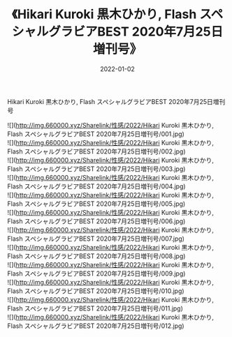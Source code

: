 ﻿---
layout: post
title:  《Hikari Kuroki 黒木ひかり, Flash スペシャルグラビアBEST 2020年7月25日増刊号》
date:   2022-01-02
img: http://img.660000.xyz/Sharelink/性感/2022/Hikari Kuroki 黒木ひかり, Flash スペシャルグラビアBEST 2020年7月25日増刊号/000.jpg
categories: [美女, 清纯, 唯美]
---

Hikari Kuroki 黒木ひかり, Flash スペシャルグラビアBEST 2020年7月25日増刊号

  ![](http://img.660000.xyz/Sharelink/性感/2022/Hikari Kuroki 黒木ひかり, Flash スペシャルグラビアBEST 2020年7月25日増刊号/001.jpg) <br> ![](http://img.660000.xyz/Sharelink/性感/2022/Hikari Kuroki 黒木ひかり, Flash スペシャルグラビアBEST 2020年7月25日増刊号/002.jpg) <br> ![](http://img.660000.xyz/Sharelink/性感/2022/Hikari Kuroki 黒木ひかり, Flash スペシャルグラビアBEST 2020年7月25日増刊号/003.jpg) <br> ![](http://img.660000.xyz/Sharelink/性感/2022/Hikari Kuroki 黒木ひかり, Flash スペシャルグラビアBEST 2020年7月25日増刊号/004.jpg) <br> ![](http://img.660000.xyz/Sharelink/性感/2022/Hikari Kuroki 黒木ひかり, Flash スペシャルグラビアBEST 2020年7月25日増刊号/005.jpg) <br> ![](http://img.660000.xyz/Sharelink/性感/2022/Hikari Kuroki 黒木ひかり, Flash スペシャルグラビアBEST 2020年7月25日増刊号/006.jpg) <br> ![](http://img.660000.xyz/Sharelink/性感/2022/Hikari Kuroki 黒木ひかり, Flash スペシャルグラビアBEST 2020年7月25日増刊号/007.jpg) <br> ![](http://img.660000.xyz/Sharelink/性感/2022/Hikari Kuroki 黒木ひかり, Flash スペシャルグラビアBEST 2020年7月25日増刊号/008.jpg) <br> ![](http://img.660000.xyz/Sharelink/性感/2022/Hikari Kuroki 黒木ひかり, Flash スペシャルグラビアBEST 2020年7月25日増刊号/009.jpg) <br> ![](http://img.660000.xyz/Sharelink/性感/2022/Hikari Kuroki 黒木ひかり, Flash スペシャルグラビアBEST 2020年7月25日増刊号/010.jpg) <br> ![](http://img.660000.xyz/Sharelink/性感/2022/Hikari Kuroki 黒木ひかり, Flash スペシャルグラビアBEST 2020年7月25日増刊号/011.jpg) <br> ![](http://img.660000.xyz/Sharelink/性感/2022/Hikari Kuroki 黒木ひかり, Flash スペシャルグラビアBEST 2020年7月25日増刊号/012.jpg) <br>